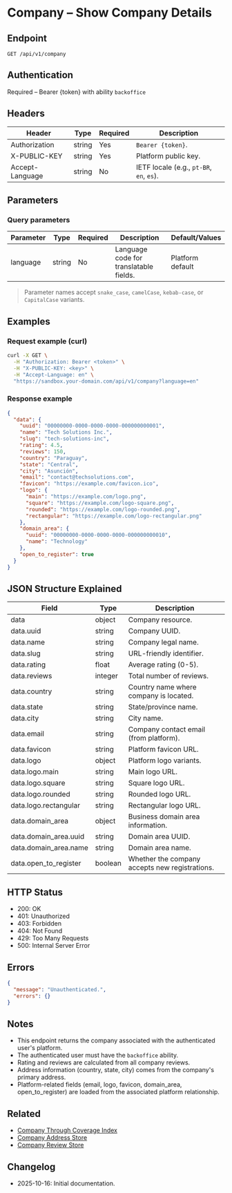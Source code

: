 # Company – Show Company Details

## Endpoint

```
GET /api/v1/company
```

## Authentication

Required – Bearer {token} with ability `backoffice`

## Headers

| Header           | Type   | Required | Description |
| ---------------- | ------ | -------- | ----------- |
| Authorization    | string | Yes      | `Bearer {token}`. |
| X-PUBLIC-KEY     | string | Yes      | Platform public key. |
| Accept-Language  | string | No       | IETF locale (e.g., `pt-BR`, `en`, `es`). |

## Parameters

### Query parameters

| Parameter | Type   | Required | Description | Default/Values |
| --------- | ------ | -------- | ----------- | -------------- |
| language  | string | No       | Language code for translatable fields. | Platform default |

> Parameter names accept `snake_case`, `camelCase`, `kebab-case`, or `CapitalCase` variants.

## Examples

### Request example (curl)

```bash
curl -X GET \
  -H "Authorization: Bearer <token>" \
  -H "X-PUBLIC-KEY: <key>" \
  -H "Accept-Language: en" \
  "https://sandbox.your-domain.com/api/v1/company?language=en"
```

### Response example

```json
{
  "data": {
    "uuid": "00000000-0000-0000-0000-000000000001",
    "name": "Tech Solutions Inc.",
    "slug": "tech-solutions-inc",
    "rating": 4.5,
    "reviews": 150,
    "country": "Paraguay",
    "state": "Central",
    "city": "Asunción",
    "email": "contact@techsolutions.com",
    "favicon": "https://example.com/favicon.ico",
    "logo": {
      "main": "https://example.com/logo.png",
      "square": "https://example.com/logo-square.png",
      "rounded": "https://example.com/logo-rounded.png",
      "rectangular": "https://example.com/logo-rectangular.png"
    },
    "domain_area": {
      "uuid": "00000000-0000-0000-0000-000000000010",
      "name": "Technology"
    },
    "open_to_register": true
  }
}
```

## JSON Structure Explained

| Field                  | Type    | Description |
| ---------------------- | ------- | ----------- |
| data                   | object  | Company resource. |
| data.uuid              | string  | Company UUID. |
| data.name              | string  | Company legal name. |
| data.slug              | string  | URL-friendly identifier. |
| data.rating            | float   | Average rating (0-5). |
| data.reviews           | integer | Total number of reviews. |
| data.country           | string  | Country name where company is located. |
| data.state             | string  | State/province name. |
| data.city              | string  | City name. |
| data.email             | string  | Company contact email (from platform). |
| data.favicon           | string  | Platform favicon URL. |
| data.logo              | object  | Platform logo variants. |
| data.logo.main         | string  | Main logo URL. |
| data.logo.square       | string  | Square logo URL. |
| data.logo.rounded      | string  | Rounded logo URL. |
| data.logo.rectangular  | string  | Rectangular logo URL. |
| data.domain_area       | object  | Business domain area information. |
| data.domain_area.uuid  | string  | Domain area UUID. |
| data.domain_area.name  | string  | Domain area name. |
| data.open_to_register  | boolean | Whether the company accepts new registrations. |

## HTTP Status

- 200: OK
- 401: Unauthorized
- 403: Forbidden
- 404: Not Found
- 429: Too Many Requests
- 500: Internal Server Error

## Errors

```json
{
  "message": "Unauthenticated.",
  "errors": {}
}
```

## Notes

- This endpoint returns the company associated with the authenticated user's platform.
- The authenticated user must have the `backoffice` ability.
- Rating and reviews are calculated from all company reviews.
- Address information (country, state, city) comes from the company's primary address.
- Platform-related fields (email, logo, favicon, domain_area, open_to_register) are loaded from the associated platform relationship.

## Related

- [Company Through Coverage Index](./CompanyThroughCoverageIndex.md)
- [Company Address Store](./CompanyAddressStore.md)
- [Company Review Store](./CompanyReviewStore.md)

## Changelog

- 2025-10-16: Initial documentation.

